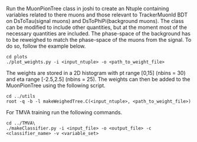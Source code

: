 Run the MuonPionTree class in joshi to create an Ntuple containing variables related to there muons and those relevant to TrackerMuonId BDT on DsToTau(signal muons) and DsToPhiPi(background muons).
The class can be modified to include other quantities, but at the moment most of the necessary quantities are included. 
The phase-space of the background has to be reweighed to match the phase-space of the muons from the signal. To do so, follow the example below.

```
cd plots
./plot_weights.py -i <input_ntuple> -o <path_to_weight_file>
```


The weights are stored in a 2D histogram with pt range [0,15] (nbins = 30) and eta range [-2.5,2.5] (nbins = 25). The weights can then be added to the MuonPionTree using the following script.

```
cd ../utils
root -q -b -l makeWeighedTree.C(<input_ntuple>, <path_to_weight_file>)
```

For TMVA training run the following commands.

```
cd ../TMVA\
./makeClassifier.py -i <input_file> -o <output_file> -c <classifier_name> -v <variable_set>
```
